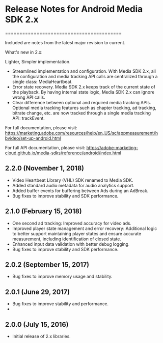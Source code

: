 # Release Notes for Android Media SDK 2.x
=========================================


Included are notes from the latest major revision to current.

What's new in 2.x:

Lighter, Simpler implementation.
- Streamlined implementation and configuration. With Media SDK 2.x, all the configuration and media tracking API calls are centralized through a single class: MediaHeartbeat.
- Error state recovery. Media SDK 2.x keeps track of the current state of the playback. By having internal state logic, Media SDK 2.x can ignore wrong API calls.
- Clear difference between optional and required media tracking APIs. Optional media tracking features such as chapter tracking, ad tracking, bitrate change, etc. are now tracked through a single media tracking API: trackEvent.

For full documentation, please visit:
https://marketing.adobe.com/resources/help/en_US/sc/appmeasurement/hbvideo/set-up-android.html

For full API documentation, please visit:
https://adobe-marketing-cloud.github.io/media-sdks/reference/android/index.html

## 2.2.0 (November 1, 2018)
- Video Heartbeat Library (VHL) SDK renamed to Media SDK.
- Added standard audio metadata for audio analytics support.
- Added buffer events for buffering between Ads during an AdBreak.
- Bug fixes to improve stability and SDK performance.

## 2.1.0 (February 15, 2018)
- One second ad tracking: Improved accuracy for video ads.
- Improved player state management and error recovery: Additional logic to better support maintaining player states and ensure accurate measurement, including identification of closed state.
- Enhanced input data validation with better debug logging.
- Bug fixes to improve stability and SDK performance.

## 2.0.2 (September 15, 2017)
- Bug fixes to improve memory usage and stability.

## 2.0.1 (June 29, 2017)
- Bug fixes to improve stability and performance.
-
## 2.0.0 (July 15, 2016)
- Initial release of 2.x libraries.
